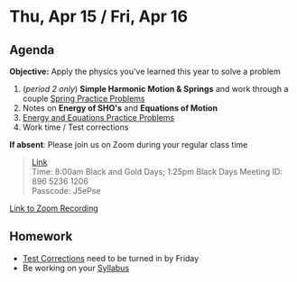Thu, Apr 15 / Fri, Apr 16
==================  
  
Agenda  
---------  
**Objective:** Apply the physics you've learned this year to solve  a problem

1. (*period 2 only*) **Simple Harmonic Motion & Springs** and work through a couple [Spring Practice Problems][prac]
2. Notes on **Energy of SHO's** and **Equations of Motion**
3. [Energy and Equations Practice Problems](https://avon.schoology.com/page/4867526316)
4. Work time / Test corrections

**If absent**: Please join us on Zoom during your regular class time

> [Link](https://us02web.zoom.us/j/89652361206?pwd=L3ZYQzBGNitFK0J6K1M4Nk1iM1dYQT09)  
> Time: 8:00am Black and Gold Days; 1:25pm Black Days
> Meeting ID: 896 5236 1206  
> Passcode: J5ePse 

[Link to Zoom Recording](https://youtu.be/Dye035uUHJM)

Homework   
-------------  
- [Test Corrections][correct] need to be turned in by Friday
- Be working on your [Syllabus][syl]

[correct]: https://avon.schoology.com/assignment/4835376289/
[prac]: https://avon.schoology.com/page/4857644125
[syl]: https://avon.schoology.com/course/2624603229/materials?f=369843503
<!--stackedit_data:
eyJoaXN0b3J5IjpbMTE5NTA1NjMxOCwyMDEzMDU2NTMyLC0yMT
E5OTM4MDI0LC0xMjI0ODgyNjU0LC0zMTgwNDY0MDIsLTE3OTI4
ODI0OCwtNDExNTk0Nzc5LC0xMzAwNjAyMzczLC0xMDAxNjk1Mz
A0LDExOTM2ODYwMjYsLTE3OTgxMDE2NiwtMTQ1ODY4OTU2Miwt
OTE3OTI4NDIyLC0xMjQyNTI2NjEzLC01NTQyODEzOTQsMTk1OT
M2MzM2MSwyODMzNDQ5ODYsLTE2NjM2OTAwNTIsMTc3MDA0NTQz
Miw2OTY5MDM5MDldfQ==
-->